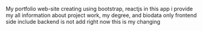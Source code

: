 My portfolio web-site
  creating using bootstrap, reactjs
    in this app i provide my all information about project work, my degree, and biodata
      only frontend side include backend is not add right now
       this is my changing